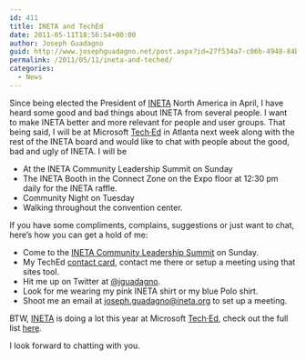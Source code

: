 ```yaml
---
id: 411
title: INETA and TechEd
date: 2011-05-11T18:56:54+00:00
author: Joseph Guadagno
guid: http://www.josephguadagno.net/post.aspx?id=27f534a7-c06b-4948-84be-51d86bf7ec59
permalink: /2011/05/11/ineta-and-teched/
categories:
  - News
---
```

Since being elected the President of [INETA](http://www.ineta.org) North America in April, I have heard some good and bad things about INETA from several people.  I want to make INETA better and more relevant for people and user groups. That being said, I will be at Microsoft [Tech·Ed](http://northamerica.msteched.com) in Atlanta next week along with the rest of the INETA board and would like to chat with people about the good, bad and ugly of INETA.  I will be

* At the INETA Community Leadership Summit on Sunday
* The INETA Booth in the Connect Zone on the Expo floor at 12:30 pm daily for the INETA raffle. 
* Community Night on Tuesday
* Walking throughout the convention center.

If you have some compliments, complains, suggestions or just want to chat, here’s how you can get a hold of me:

* Come to the [INETA Community Leadership Summit](http://inetateched2011.eventbrite.com/) on Sunday.
* My TechEd [contact card](http://northamerica.msteched.com/Directory/Details/a6434085-9918-4201-849e-8e6b2ad89337?fbid=R0PcL7ZnU9F), contact me there or setup a meeting using that sites tool.
* Hit me up on Twitter at [@jguadagno](http://twitter.com/jguadagno).
* Look for me wearing my pink INETA shirt or my blue Polo shirt.
* Shoot me an email at [joseph.guadagno@ineta.org](mailto:joseph.guadagno@ineta.org) to set up a meeting.

BTW, [INETA](http://www.ineta.org) is doing a lot this year at Microsoft [Tech·Ed](http://northamerica.msteched.com), check out the full list [here](http://blog.ineta.org/post/INETA-at-Teche280a2Ed-2011.aspx).

I look forward to chatting with you.